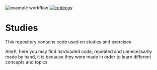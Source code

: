 ![example workflow](https://github.com/LimaBD/studies/actions/workflows/tests.yml/badge.svg)
[![codecov](https://codecov.io/gh/LimaBD/studies/branch/main/graph/badge.svg?token=IC91S78Y6A)](https://codecov.io/gh/LimaBD/studies)

# Studies

This repository contains code used on studies and exercises

Alert!, here you may find hardcoded code, repeated and unnecessarily made by hand, it is because they were made in order to learn different concepts and topics
